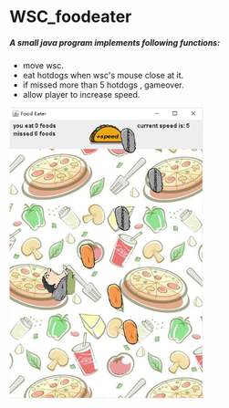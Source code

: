 # WSC_foodeater
##### A small java program implements following functions:

-  move wsc.
- eat hotdogs when wsc's mouse close at it.
- if missed more than 5 hotdogs , gameover.
- allow player to increase speed.

<img src="https://raw.githubusercontent.com/Georgefwt/WSC_foodeater/master/READMEimg/1.png" alt="image-20200418164911000" style="zoom:70%;" />


